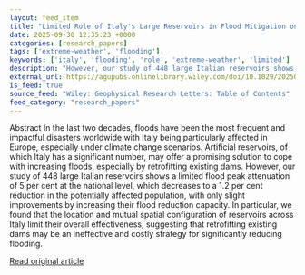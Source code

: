 ```yaml
---
layout: feed_item
title: "Limited Role of Italy's Large Reservoirs in Flood Mitigation on a National Scale"
date: 2025-09-30 12:35:23 +0000
categories: [research_papers]
tags: ['extreme-weather', 'flooding']
keywords: ['italy', 'flooding', 'role', 'extreme-weather', 'limited']
description: "However, our study of 448 large Italian reservoirs shows a limited flood peak attenuation of 5 per cent at the national level, which decreases to a 1"
external_url: https://agupubs.onlinelibrary.wiley.com/doi/10.1029/2025GL115861?af=R
is_feed: true
source_feed: "Wiley: Geophysical Research Letters: Table of Contents"
feed_category: "research_papers"
---
```


Abstract In the last two decades, floods have been the most frequent and impactful disasters worldwide with Italy being particularly affected in Europe, especially under climate change scenarios. Artificial reservoirs, of which Italy has a significant number, may offer a promising solution to cope with increasing floods, especially by retrofitting existing dams. However, our study of 448 large Italian reservoirs shows a limited flood peak attenuation of 5 per cent at the national level, which decreases to a 1.2 per cent reduction in the potentially affected population, with only slight improvements by increasing their flood reduction capacity. In particular, we found that the location and mutual spatial configuration of reservoirs across Italy limit their overall effectiveness, suggesting that retrofitting existing dams may be an ineffective and costly strategy for significantly reducing flooding.

[Read original article](https://agupubs.onlinelibrary.wiley.com/doi/10.1029/2025GL115861?af=R)
